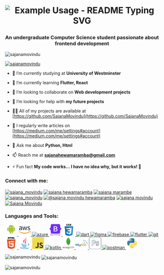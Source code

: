 <h1 align="center">
<p align="center">
  <img src="https://readme-typing-svg.demolab.com/?lines=Hello+World!;Hi+👋,+I'm+Sajana+Movindu;Frontend+Developer;Content+Creator;Tech+Enthusiast&font=Fira%20Code&center=true&width=380&height=50&duration=4000&pause=1000" alt="Example Usage - README Typing SVG">
</p></h1>

<h3 align="center">An undergraduate Computer Science student passionate about frontend development</h3>

<p align="left"> <img src="https://komarev.com/ghpvc/?username=sajanamovindu&label=Profile%20views&color=0e75b6&style=flat" alt="sajanamovindu" /> </p>

<p align="left"> <a href="https://github.com/ryo-ma/github-profile-trophy"><img src="https://github-profile-trophy.vercel.app/?username=sajanamovindu" alt="sajanamovindu" /></a> </p>


- 🔭 I’m currently studying at **University of Westminster**

- 🌱 I’m currently learning **Flutter, React**

- 👯 I’m looking to collaborate on **Web development projects**

- 🤝 I’m looking for help with **my future projects**

- 👨‍💻 All of my projects are available at [https://github.com/SajanaMovindu](https://github.com/SajanaMovindu)

- 📝 I regularly write articles on [https://medium.com/me/settings#account](https://medium.com/me/settings#account)

- 💬 Ask me about **Python, Html**

- 📫 Reach me at **sajanahewamaramba@gmail.com**

- ⚡ Fun fact **My code works… I have no idea why, but it works! 🤯**

<h3 align="left">Connect with me:</h3>
<p align="left">
<a href="https://twitter.com/sajana_movindu" target="blank"><img align="center" src="https://raw.githubusercontent.com/rahuldkjain/github-profile-readme-generator/master/src/images/icons/Social/twitter.svg" alt="sajana_movindu" height="30" width="40" /></a>
<a href="https://linkedin.com/in/sajana hewamaramba" target="blank"><img align="center" src="https://raw.githubusercontent.com/rahuldkjain/github-profile-readme-generator/master/src/images/icons/Social/linked-in-alt.svg" alt="sajana hewamaramba" height="30" width="40" /></a>
<a href="https://fb.com/sajana marambe" target="blank"><img align="center" src="https://raw.githubusercontent.com/rahuldkjain/github-profile-readme-generator/master/src/images/icons/Social/facebook.svg" alt="sajana marambe" height="30" width="40" /></a>
<a href="https://instagram.com/sajana_movindu" target="blank"><img align="center" src="https://raw.githubusercontent.com/rahuldkjain/github-profile-readme-generator/master/src/images/icons/Social/instagram.svg" alt="sajana_movindu" height="30" width="40" /></a>
<a href="https://medium.com/@sajana movindu hewamaramba" target="blank"><img align="center" src="https://raw.githubusercontent.com/rahuldkjain/github-profile-readme-generator/master/src/images/icons/Social/medium.svg" alt="@sajana movindu hewamaramba" height="30" width="40" /></a>
<a href="https://www.hackerrank.com/sajana movindu" target="blank"><img align="center" src="https://raw.githubusercontent.com/rahuldkjain/github-profile-readme-generator/master/src/images/icons/Social/hackerrank.svg" alt="sajana movindu" height="30" width="40" /></a>
<a href="https://discord.gg/Sajana Movindu" target="blank"><img align="center" src="https://raw.githubusercontent.com/rahuldkjain/github-profile-readme-generator/master/src/images/icons/Social/discord.svg" alt="Sajana Movindu" height="30" width="40" /></a>
</p>

<h3 align="left">Languages and Tools:</h3>
<p align="left"> <a href="https://developer.android.com" target="_blank" rel="noreferrer"> <img src="https://raw.githubusercontent.com/devicons/devicon/master/icons/android/android-original-wordmark.svg" alt="android" width="40" height="40"/> </a> <a href="https://aws.amazon.com" target="_blank" rel="noreferrer"> <img src="https://raw.githubusercontent.com/devicons/devicon/master/icons/amazonwebservices/amazonwebservices-original-wordmark.svg" alt="aws" width="40" height="40"/> </a> <a href="https://azure.microsoft.com/en-in/" target="_blank" rel="noreferrer"> <img src="https://www.vectorlogo.zone/logos/microsoft_azure/microsoft_azure-icon.svg" alt="azure" width="40" height="40"/> </a> <a href="https://getbootstrap.com" target="_blank" rel="noreferrer"> <img src="https://raw.githubusercontent.com/devicons/devicon/master/icons/bootstrap/bootstrap-plain-wordmark.svg" alt="bootstrap" width="40" height="40"/> </a> <a href="https://www.w3schools.com/css/" target="_blank" rel="noreferrer"> <img src="https://raw.githubusercontent.com/devicons/devicon/master/icons/css3/css3-original-wordmark.svg" alt="css3" width="40" height="40"/> </a> <a href="https://dart.dev" target="_blank" rel="noreferrer"> <img src="https://www.vectorlogo.zone/logos/dartlang/dartlang-icon.svg" alt="dart" width="40" height="40"/> </a> <a href="https://www.figma.com/" target="_blank" rel="noreferrer"> <img src="https://www.vectorlogo.zone/logos/figma/figma-icon.svg" alt="figma" width="40" height="40"/> </a> <a href="https://firebase.google.com/" target="_blank" rel="noreferrer"> <img src="https://www.vectorlogo.zone/logos/firebase/firebase-icon.svg" alt="firebase" width="40" height="40"/> </a> <a href="https://flutter.dev" target="_blank" rel="noreferrer"> <img src="https://www.vectorlogo.zone/logos/flutterio/flutterio-icon.svg" alt="flutter" width="40" height="40"/> </a> <a href="https://git-scm.com/" target="_blank" rel="noreferrer"> <img src="https://www.vectorlogo.zone/logos/git-scm/git-scm-icon.svg" alt="git" width="40" height="40"/> </a> <a href="https://www.w3.org/html/" target="_blank" rel="noreferrer"> <img src="https://raw.githubusercontent.com/devicons/devicon/master/icons/html5/html5-original-wordmark.svg" alt="html5" width="40" height="40"/> </a> <a href="https://www.java.com" target="_blank" rel="noreferrer"> <img src="https://raw.githubusercontent.com/devicons/devicon/master/icons/java/java-original.svg" alt="java" width="40" height="40"/> </a> <a href="https://developer.mozilla.org/en-US/docs/Web/JavaScript" target="_blank" rel="noreferrer"> <img src="https://raw.githubusercontent.com/devicons/devicon/master/icons/javascript/javascript-original.svg" alt="javascript" width="40" height="40"/> </a> <a href="https://kotlinlang.org" target="_blank" rel="noreferrer"> <img src="https://www.vectorlogo.zone/logos/kotlinlang/kotlinlang-icon.svg" alt="kotlin" width="40" height="40"/> </a> <a href="https://www.mongodb.com/" target="_blank" rel="noreferrer"> <img src="https://raw.githubusercontent.com/devicons/devicon/master/icons/mongodb/mongodb-original-wordmark.svg" alt="mongodb" width="40" height="40"/> </a> <a href="https://www.mysql.com/" target="_blank" rel="noreferrer"> <img src="https://raw.githubusercontent.com/devicons/devicon/master/icons/mysql/mysql-original-wordmark.svg" alt="mysql" width="40" height="40"/> </a> <a href="https://www.photoshop.com/en" target="_blank" rel="noreferrer"> <img src="https://raw.githubusercontent.com/devicons/devicon/master/icons/photoshop/photoshop-line.svg" alt="photoshop" width="40" height="40"/> </a> <a href="https://postman.com" target="_blank" rel="noreferrer"> <img src="https://www.vectorlogo.zone/logos/getpostman/getpostman-icon.svg" alt="postman" width="40" height="40"/> </a> <a href="https://www.python.org" target="_blank" rel="noreferrer"> <img src="https://raw.githubusercontent.com/devicons/devicon/master/icons/python/python-original.svg" alt="python" width="40" height="40"/> </a> </p>

<p><img align="left" src="https://github-readme-stats.vercel.app/api/top-langs?username=sajanamovindu&show_icons=true&locale=en&layout=compact" alt="sajanamovindu" /></p>

<p>&nbsp;<img align="center" src="https://github-readme-stats.vercel.app/api?username=sajanamovindu&show_icons=true&locale=en" alt="sajanamovindu" /></p>

<p><img align="center" src="https://github-readme-streak-stats.herokuapp.com/?user=sajanamovindu&" alt="sajanamovindu" /></p>
